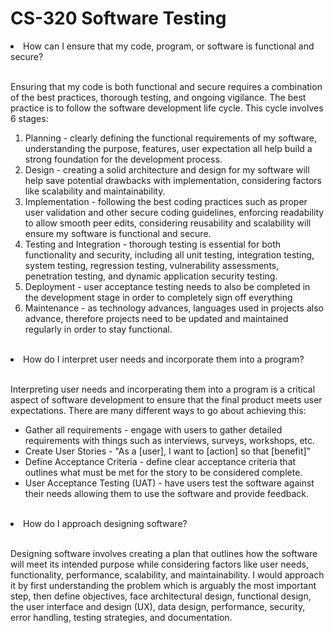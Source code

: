 # CS-320 Software Testing

<li>How can I ensure that my code, program, or software is functional and secure?</li>
</br>
<p>Ensuring that my code is both functional and secure requires a combination of the best practices, thorough testing, and ongoing vigilance. The best practice is to follow the software development life cycle. This cycle involves 6 stages:
  <ol>
    <li>Planning - clearly defining the functional requirements of my software, understanding the purpose, features, user expectation all help build a strong foundation for the development process.</li>
    <li>Design - creating a solid architecture and design for my software will help save potential drawbacks with implementation, considering factors like scalability and maintainability.</li>
    <li>Implementation - following the best coding practices such as proper user validation and other secure coding guidelines, enforcing readability to allow smooth peer edits, considering reusability and scalability will ensure my software is functional and secure.</li>
    <li>Testing and Integration - thorough testing is essential for both functionality and security, including all unit testing, integration testing, system testing, regression testing, vulnerability assessments, penetration testing, and dynamic application security testing.</li>
    <li>Deployment - user acceptance testing needs to also be completed in the development stage in order to completely sign off everything</li>
    <li>Maintenance - as technology advances, languages used in projects also advance, therefore projects need to be updated and maintained regularly in order to stay functional.</li>
  </ol>
  
</p>
</br>
<li>How do I interpret user needs and incorporate them into a program?</li>
</br>
<p>Interpreting user needs and incorperating them into a program is a critical aspect of software development to ensure that the final product meets user expectations. There are many different ways to go about achieving this:
  <ul>
    <li>Gather all requirements - engage with users to gather detailed requirements with things such as interviews, surveys, workshops, etc.</li>
    <li>Create User Stories - "As a [user], I want to [action] so that [benefit]"</li>
    <li>Define Acceptance Criteria - define clear acceptance criteria that outlines what must be met for the story to be considered complete.</li>
    <li>User Acceptance Testing (UAT) - have users test the software against their needs allowing them to use the software and provide feedback.</li>
  </ul>
</p>
</br>
<li>How do I approach designing software?</li>
</br>
<p>Designing software involves creating a plan that outlines how the software will meet its intended purpose while considering factors like user needs, functionality, performance, scalability, and maintainability. I would approach it by first understanding the problem which is arguably the most important step, then define objectives, face architectural design, functional design, the user interface and design (UX), data design, performance, security, error handling, testing strategies, and documentation.</p>
</br>
